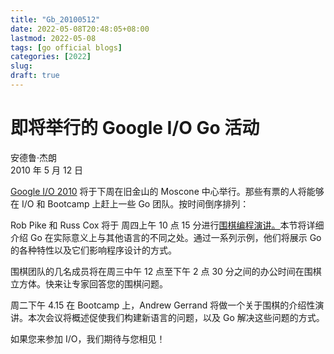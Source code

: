 ```yaml
---
title: "Gb_20100512"
date: 2022-05-08T20:48:05+08:00
lastmod: 2022-05-08
tags: [go official blogs]
categories: [2022]
slug: 
draft: true
---
```

# 即将举行的 Google I/O Go 活动

安德鲁·杰朗  
2010 年 5 月 12 日

[Google I/O 2010](https://googleblog.blogspot.com/2010/01/google-io-2010-now-open-for.html) 将于下周在旧金山的 Moscone 中心举行。那些有票的人将能够在 I/O 和 Bootcamp 上赶上一些 Go 团队。按时间倒序排列：

Rob Pike 和 Russ Cox 将于 周四上午 10 点 15 分进行[围棋编程演讲。](https://www.youtube.com/watch?v=jgVhBThJdXc)本节将详细介绍 Go 在实际意义上与其他语言的不同之处。通过一系列示例，他们将展示 Go 的各种特性以及它们影响程序设计的方式。

围棋团队的几名成员将在周三中午 12 点至下午 2 点 30 分之间的办公时间在围棋立方体。快来让专家回答您的围棋问题。

周二下午 4.15 在 Bootcamp 上，Andrew Gerrand 将做一个关于围棋的介绍性演讲。本次会议将概述促使我们构建新语言的问题，以及 Go 解决这些问题的方式。

如果您来参加 I/O，我们期待与您相见！
